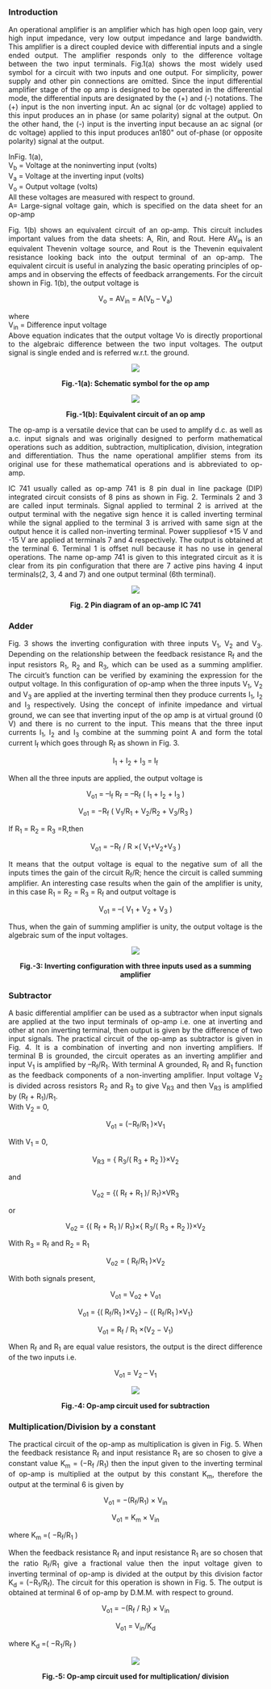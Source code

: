 ### Introduction
<div style="text-align:justify">

An operational amplifier is an amplifier which has high open loop gain, very high input impedance, very low output impedance and large bandwidth. This amplifier is a direct coupled device with differential inputs and a single ended output. The amplifier responds only to the difference voltage between the two input terminals. Fig.1(a) shows the most widely used symbol for a circuit with two inputs and one output. For simplicity, power supply and other pin connections are omitted. Since the input differential amplifier stage of the op amp is designed to be operated in the differential mode, the differential inputs are designated by the (+) and (-) notations. The (+) input is the non inverting input. An ac signal (or dc voltage) applied to this input produces an in phase (or same polarity) signal at the output. On the other hand, the (-) input is the inverting input because an ac signal (or dc voltage) applied to this input produces an180" out of-phase (or opposite polarity) signal at the output.

InFig. 1(a),  
V<sub>b</sub> = Voltage at the noninverting input (volts)  
V<sub>a</sub> = Voltage at the inverting input (volts)  
V<sub>o</sub> = Output voltage (volts)  
All these voltages are measured with respect to ground.  
A= Large-signal voltage gain, which is specified on the data sheet for an op-amp

Fig. 1(b) shows an equivalent circuit of an op-amp. This circuit includes important values from the data sheets: A, Rin, and Rout. Here AV<sub>in</sub> is an equivalent Thevenin voltage source, and Rout is the Thevenin equivalent resistance looking back into the output terminal of an op-amp. The equivalent circuit is useful in analyzing the basic operating principles of op-amps and in observing the effects of feedback arrangements. For the circuit shown in Fig. 1(b), the output voltage is

<center>V<sub>o</sub> = AV<sub>in</sub> = A(V<sub>b</sub> – V<sub>a</sub>)</center>

where  
V<sub>in</sub> = Difference input voltage  
Above equation indicates that the output voltage Vo is directly proportional to the algebraic difference between the two input voltages. The output signal is single ended and is referred w.r.t. the ground.
<div style="text-align:center">  

![](images/image1(a).png)

**Fig.-1(a): Schematic symbol for the op amp**

![](images/image1(b).png)

**Fig.-1(b): Equivalent circuit of an op amp**
</div>
The op-amp is a versatile device that can be used to amplify d.c. as well as a.c. input signals and was originally designed to perform mathematical operations such as addition, subtraction, multiplication, division, integration and differentiation. Thus the name operational amplifier stems from its original use for these mathematical operations and is abbreviated to op-amp.

IC 741 usually called as op-amp 741 is 8 pin dual in line package (DIP) integrated circuit consists of 8 pins as shown in Fig. 2. Terminals 2 and 3 are called input terminals. Signal applied to terminal 2 is arrived at the output terminal with the negative sign hence it is called inverting terminal while the signal applied to the terminal 3 is arrived with same sign at the output hence it is called non-inverting terminal. Power suppliesof +15 V and -15 V are applied at terminals 7 and 4 respectively. The output is obtained at the terminal 6. Terminal 1 is offset null because it has no use in general operations. The name op-amp 741 is given to this integrated circuit as it is clear from its pin configuration that there are 7 active pins having 4 input terminals(2, 3, 4 and 7) and one output terminal (6th terminal).
<div style="text-align:center">   

![](images/image2(2).png)

**Fig. 2 Pin diagram of an op-amp IC 741**
</div>

### **Adder**

Fig. 3 shows the inverting configuration with three inputs V<sub>1</sub>, V<sub>2</sub> and V<sub>3</sub>. Depending on the relationship between the feedback resistance R<sub>f</sub> and the input resistors R<sub>1</sub>, R<sub>2</sub> and R<sub>3</sub>, which can be used as a summing amplifier. The circuit’s function can be verified by examining the expression for the output voltage. In this configuration of op-amp when the three inputs V<sub>1</sub>, V<sub>2</sub> and V<sub>3</sub> are applied at the inverting terminal then they produce currents I<sub>1</sub>, I<sub>2</sub> and I<sub>3</sub> respectively. Using the concept of infinite impedance and virtual ground, we can see that inverting input of the op amp is at virtual ground (0 V) and there is no current to the input. This means that the three input currents I<sub>1</sub>, I<sub>2</sub> and I<sub>3</sub> combine at the summing point A and form the total current I<sub>f</sub> which goes through R<sub>f</sub> as shown in Fig. 3.

<center>I<sub>1</sub> + I<sub>2</sub> + I<sub>3</sub> = I<sub>f</sub></center>

When all the three inputs are applied, the output voltage is

<center>V<sub>o1</sub> = –I<sub>f</sub> R<sub>f</sub> = –R<sub>f</sub> ( I<sub>1</sub> + I<sub>2</sub> + I<sub>3</sub> )

V<sub>o1</sub> = −R<sub>f</sub> ( V<sub>1</sub>/R<sub>1</sub> + V<sub>2</sub>/R<sub>2</sub> + V<sub>3</sub>/R<sub>3</sub> ) </center>

If R<sub>1</sub> = R<sub>2</sub> = R<sub>3</sub> =R,then  

<center>V<sub>o1</sub> = −R<sub>f</sub> / R ×( V<sub>1</sub>+V<sub>2</sub>+V<sub>3</sub> ) </center>


It means that the output voltage is equal to the negative sum of all the inputs times the gain of the circuit R<sub>f</sub>/R; hence the circuit is called summing amplifier. An interesting case results when the gain of the amplifier is unity, in this case R<sub>1</sub> = R<sub>2</sub> = R<sub>3</sub> = R<sub>f</sub> and output voltage is

<center>V<sub>o1</sub> = –( V<sub>1</sub> + V<sub>2</sub> + V<sub>3</sub> )</center>

Thus, when the gain of summing amplifier is unity, the output voltage is the algebraic sum of the input voltages.
<div style="text-align:center">  

![](images/image3.png)

**Fig.-3: Inverting configuration with three inputs used as a summing amplifier**
</div>

### **Subtractor**

A basic differential amplifier can be used as a subtractor when input signals are applied at the two input terminals of op-amp i.e. one at inverting and other at non inverting terminal, then output is given by the difference of two input signals. The practical circuit of the op-amp as subtractor is given in Fig. 4. It is a combination of inverting and non inverting amplifiers. If terminal B is grounded, the circuit operates as an inverting amplifier and input V<sub>1</sub> is amplified by –R<sub>f</sub>/R<sub>1</sub>. With terminal A grounded, R<sub>f</sub> and R<sub>1</sub> function as the feedback components of a non-inverting amplifier. Input voltage V<sub>2</sub> is divided across resistors R<sub>2</sub> and R<sub>3</sub> to give V<sub>R3</sub> and then V<sub>R3</sub> is amplified by (R<sub>f</sub> + R<sub>1</sub>)/R<sub>1</sub>.  
With V<sub>2</sub> = 0,

<center>V<sub>o1</sub> = (−R<sub>f</sub>/R<sub>1</sub> )×V<sub>1</sub></center>

With V<sub>1</sub> = 0,

<center>V<sub>R3</sub> = { R<sub>3</sub>/( R<sub>3</sub> + R<sub>2</sub> )}×V<sub>2</sub></center>

and

<center>V<sub>o2</sub> = {( R<sub>f</sub> + R<sub>1</sub> )/ R<sub>1</sub>}×VR<sub>3</sub></center>

or

<center>V<sub>o2</sub> = {( R<sub>f</sub> + R<sub>1</sub> )/ R<sub>1</sub>}×{ R<sub>3</sub>/( R<sub>3</sub> + R<sub>2</sub> )}×V<sub>2</sub></center>

With R<sub>3</sub> = R<sub>f</sub> and R<sub>2</sub> = R<sub>1</sub>

<center> V<sub>o2</sub> = ( R<sub>f</sub>/R<sub>1</sub> )×V<sub>2</sub> </center>

With both signals present,

<center> V<sub>o1</sub> = V<sub>o2</sub> + V<sub>o1</sub>  
  
V<sub>o1</sub> = {( R<sub>f</sub>/R<sub>1</sub> )×V<sub>2</sub>} − {( R<sub>f</sub>/R<sub>1</sub> )×V<sub>1</sub>}

V<sub>o1</sub> = R<sub>f</sub> / R<sub>1</sub> ×(V<sub>2</sub> − V<sub>1</sub>) </center>
 

When R<sub>f</sub> and R<sub>1</sub> are equal value resistors, the output is the direct difference of the two inputs i.e.

<center> V<sub>o1</sub> = V<sub>2</sub> – V<sub>1</sub> </center>
<div style="text-align:center">  

![](images/image4.png)

**Fig.-4: Op-amp circuit used for subtraction**
</div>

### **Multiplication/Division by a constant**

The practical circuit of the op-amp as multiplication is given in Fig. 5. When the feedback resistance R<sub>f</sub> and input resistance R<sub>1</sub> are so chosen to give a constant value K<sub>m</sub> = (−R<sub>f</sub> /R<sub>1</sub>) then the input given to the inverting terminal of op-amp is multiplied at the output by this constant K<sub>m</sub>, therefore the output at the terminal 6 is given by

<center> V<sub>o1</sub> = −(R<sub>f</sub>/R<sub>1</sub>) × V<sub>in</sub>

V<sub>o1</sub> = K<sub>m</sub> × V<sub>in</sub> </center>

where K<sub>m</sub> =( −R<sub>f</sub>/R<sub>1</sub> )

When the feedback resistance R<sub>f</sub> and input resistance R<sub>1</sub> are so chosen that the ratio R<sub>f</sub>/R<sub>1</sub> give a fractional value then the input voltage given to inverting terminal of op-amp is divided at the output by this division factor K<sub>d</sub> = (−R<sub>1</sub>/R<sub>f</sub>). The circuit for this operation is shown in Fig. 5. The output is obtained at terminal 6 of op-amp by D.M.M. with respect to ground.

<center> V<sub>o1</sub> = −(R<sub>f</sub> / R<sub>1</sub>) × V<sub>in</sub> 

V<sub>o1</sub> = V<sub>in</sub>/K<sub>d</sub> </center>

where K<sub>d</sub> =( −R<sub>1</sub>/R<sub>f</sub> )
<div style="text-align:center">  

![](images/image5.png)

**Fig.-5: Op-amp circuit used for multiplication/ division**
</div>

</div>

